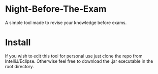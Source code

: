 # Night-Before-The-Exam
A simple tool made to revise your knowledge before exams.

# Install
If you wish to edit this tool for personal use just clone the repo from IntelliJ/Eclipse.
Otherwise feel free to download the .jar executable in the root directory.

